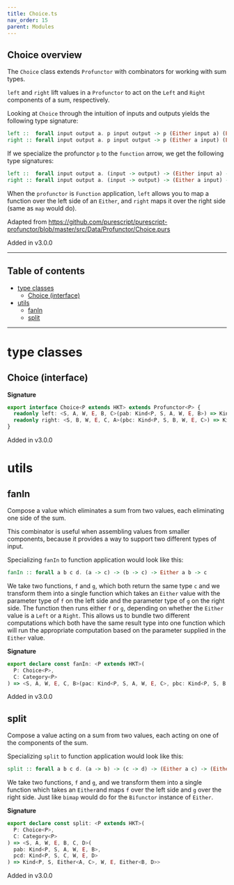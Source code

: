 ```yaml
---
title: Choice.ts
nav_order: 15
parent: Modules
---
```


## Choice overview

The `Choice` class extends `Profunctor` with combinators for working with
sum types.

`left` and `right` lift values in a `Profunctor` to act on the `Left` and
`Right` components of a sum, respectively.

Looking at `Choice` through the intuition of inputs and outputs
yields the following type signature:

```purescript
left ::  forall input output a. p input output -> p (Either input a) (Either output a)
right :: forall input output a. p input output -> p (Either a input) (Either a output)
```

If we specialize the profunctor `p` to the `function` arrow, we get the following type
signatures:

```purescript
left ::  forall input output a. (input -> output) -> (Either input a) -> (Either output a)
right :: forall input output a. (input -> output) -> (Either a input) -> (Either a output)
```

When the `profunctor` is `Function` application, `left` allows you to map a function over the
left side of an `Either`, and `right` maps it over the right side (same as `map` would do).

Adapted from https://github.com/purescript/purescript-profunctor/blob/master/src/Data/Profunctor/Choice.purs

Added in v3.0.0

---

<h2 class="text-delta">Table of contents</h2>

- [type classes](#type-classes)
  - [Choice (interface)](#choice-interface)
- [utils](#utils)
  - [fanIn](#fanin)
  - [split](#split)

---

# type classes

## Choice (interface)

**Signature**

```ts
export interface Choice<P extends HKT> extends Profunctor<P> {
  readonly left: <S, A, W, E, B, C>(pab: Kind<P, S, A, W, E, B>) => Kind<P, S, Either<A, C>, W, E, Either<B, C>>
  readonly right: <S, B, W, E, C, A>(pbc: Kind<P, S, B, W, E, C>) => Kind<P, S, Either<A, B>, W, E, Either<A, C>>
}
```

Added in v3.0.0

# utils

## fanIn

Compose a value which eliminates a sum from two values, each eliminating
one side of the sum.

This combinator is useful when assembling values from smaller components,
because it provides a way to support two different types of input.

Specializing `fanIn` to function application would look like this:

```purescript
fanIn :: forall a b c d. (a -> c) -> (b -> c) -> Either a b -> c
```

We take two functions, `f` and `g`, which both return the same type `c` and we transform them into a
single function which takes an `Either` value with the parameter type of `f` on the left side and
the parameter type of `g` on the right side. The function then runs either `f` or `g`, depending on
whether the `Either` value is a `Left` or a `Right`.
This allows us to bundle two different computations which both have the same result type into one
function which will run the appropriate computation based on the parameter supplied in the `Either` value.

**Signature**

```ts
export declare const fanIn: <P extends HKT>(
  P: Choice<P>,
  C: Category<P>
) => <S, A, W, E, C, B>(pac: Kind<P, S, A, W, E, C>, pbc: Kind<P, S, B, W, E, C>) => Kind<P, S, Either<A, B>, W, E, C>
```

Added in v3.0.0

## split

Compose a value acting on a sum from two values, each acting on one of
the components of the sum.

Specializing `split` to function application would look like this:

```purescript
split :: forall a b c d. (a -> b) -> (c -> d) -> (Either a c) -> (Either b d)
```

We take two functions, `f` and `g`, and we transform them into a single function which
takes an `Either`and maps `f` over the left side and `g` over the right side. Just like
`bimap` would do for the `Bifunctor` instance of `Either`.

**Signature**

```ts
export declare const split: <P extends HKT>(
  P: Choice<P>,
  C: Category<P>
) => <S, A, W, E, B, C, D>(
  pab: Kind<P, S, A, W, E, B>,
  pcd: Kind<P, S, C, W, E, D>
) => Kind<P, S, Either<A, C>, W, E, Either<B, D>>
```

Added in v3.0.0
